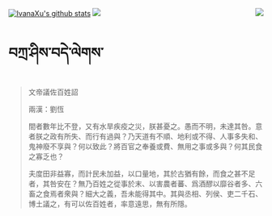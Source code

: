 [![IvanaXu's github stats](https://github-readme-stats.vercel.app/api?username=IvanaXu&show_icons=true&theme=vue-dark)](https://github.com/anuraghazra/github-readme-stats)
<img align="right" src="https://github-readme-stats.vercel.app/api/top-langs/?username=IvanaXu&langs_count=7&theme=graywhite" />
<img src="https://github-readme-stats.vercel.app/api/wakatime?username=IvanaXu&layout=compact&langs_count=6&theme=vue-dark&&custom_title=Programming Times(Jul 29 2021-)" />
# བཀྲ་ཤིས་བདེ་ལེགས་
> 文帝議佐百姓詔
> 
> 兩漢：劉恆 
> 
> 間者數年比不登，又有水旱疾疫之災，朕甚憂之。愚而不明，未達其咎。意者朕之政有所失、而行有過與？乃天道有不順、地利或不得、人事多失和、鬼神廢不享與？何以致此？將百官之奉養或費、無用之事或多與？何其民食之寡乏也？
> 
> 夫度田非益寡，而計民未加益，以口量地，其於古猶有餘，而食之甚不足者，其咎安在？無乃百姓之從事於末、以害農者蕃、爲酒醪以靡谷者多、六畜之食焉者衆與？細大之義，吾未能得其中。其與丞相、列侯、吏二千石、博土議之，有可以佐百姓者，率意遠思，無有所隱。
>
